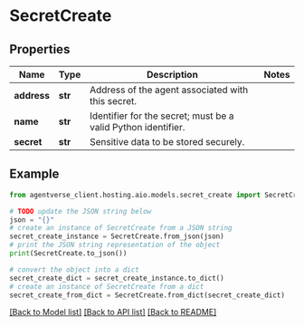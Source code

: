 # SecretCreate


## Properties

Name | Type | Description | Notes
------------ | ------------- | ------------- | -------------
**address** | **str** | Address of the agent associated with this secret. | 
**name** | **str** | Identifier for the secret; must be a valid Python identifier. | 
**secret** | **str** | Sensitive data to be stored securely. | 

## Example

```python
from agentverse_client.hosting.aio.models.secret_create import SecretCreate

# TODO update the JSON string below
json = "{}"
# create an instance of SecretCreate from a JSON string
secret_create_instance = SecretCreate.from_json(json)
# print the JSON string representation of the object
print(SecretCreate.to_json())

# convert the object into a dict
secret_create_dict = secret_create_instance.to_dict()
# create an instance of SecretCreate from a dict
secret_create_from_dict = SecretCreate.from_dict(secret_create_dict)
```
[[Back to Model list]](../README.md#documentation-for-models) [[Back to API list]](../README.md#documentation-for-api-endpoints) [[Back to README]](../README.md)


